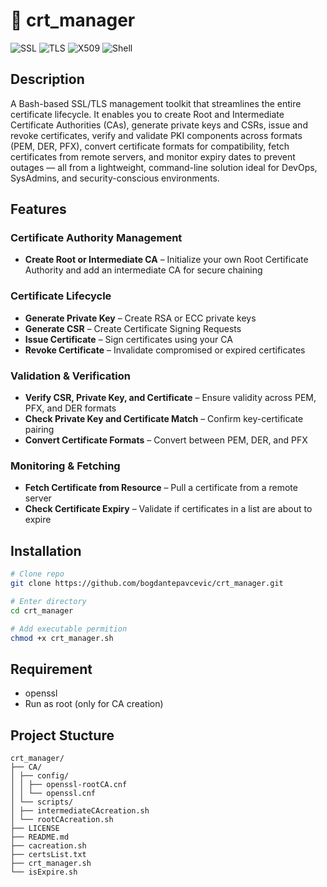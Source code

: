 # 🔐 crt_manager
![SSL](https://img.shields.io/badge/SSL-Enabled-green)
![TLS](https://img.shields.io/badge/TLS-Supported-blue)
![X509](https://img.shields.io/badge/X.509-Certs-orange)
![Shell](https://img.shields.io/badge/Shell-Bash-blue)

## Description
A Bash-based SSL/TLS management toolkit that streamlines the entire certificate lifecycle. It enables you to create Root and Intermediate Certificate Authorities (CAs), generate private keys and CSRs, issue and revoke certificates, verify and validate PKI components across formats (PEM, DER, PFX), convert certificate formats for compatibility, fetch certificates from remote servers, and monitor expiry dates to prevent outages — all from a lightweight, command-line solution ideal for DevOps, SysAdmins, and security-conscious environments.

## Features

### Certificate Authority Management
- **Create Root or Intermediate CA** – Initialize your own Root Certificate Authority and add an intermediate CA for secure chaining

###  Certificate Lifecycle
- **Generate Private Key** – Create RSA or ECC private keys
- **Generate CSR** – Create Certificate Signing Requests
- **Issue Certificate** – Sign certificates using your CA
- **Revoke Certificate** – Invalidate compromised or expired certificates

### Validation & Verification
- **Verify CSR, Private Key, and Certificate** – Ensure validity across PEM, PFX, and DER formats
- **Check Private Key and Certificate Match** – Confirm key-certificate pairing
- **Convert Certificate Formats** – Convert between PEM, DER, and PFX

###  Monitoring & Fetching
- **Fetch Certificate from Resource** – Pull a certificate from a remote server
- **Check Certificate Expiry** – Validate if certificates in a list are about to expire




## Installation
```bash
# Clone repo
git clone https://github.com/bogdantepavcevic/crt_manager.git

# Enter directory
cd crt_manager

# Add executable permition
chmod +x crt_manager.sh
```

## Requirement
- openssl 
- Run as root (only for CA creation)


## Project Stucture
```
crt_manager/
├── CA/
│ ├── config/
│ │ ├── openssl-rootCA.cnf
│ │ └── openssl.cnf
│ └── scripts/
│ ├── intermediateCAcreation.sh
│ └── rootCAcreation.sh
├── LICENSE
├── README.md
├── cacreation.sh
├── certsList.txt
├── crt_manager.sh
└── isExpire.sh 
```

